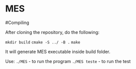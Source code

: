 # MES

#Compiling

After cloning the repository, do the following:

```mkdir build```
```cmake -S ../ -B .```
```make```

It will generate MES executable inside build folder.

Use:
```./MES``` - to run the program
```./MES teste``` - to run the test
